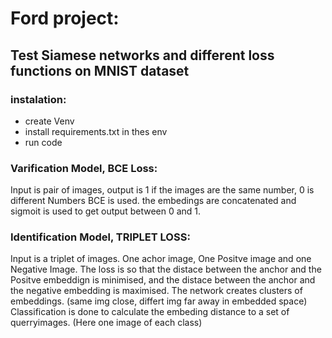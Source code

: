 # Ford project:

## Test Siamese networks and different loss functions on MNIST dataset
### instalation: 
- create Venv
- install requirements.txt in thes env
- run code



### Varification Model, BCE Loss:

Input is pair of images, output is 1 if the images are the same number, 0 is different Numbers
BCE is used. the embedings are concatenated and sigmoit is used to get output between 0 and 1. 


### Identification Model, TRIPLET LOSS:

Input is a triplet of images. One achor image, One Positve image and one Negative Image. 
The loss is so that the distace between the anchor and the Positve embeddign is minimised, and the distace between the anchor and the negative embedding is maximised. The network creates clusters of embeddings. (same img close, differt img far away in embedded space)
Classification is done to calculate the embeding distance to a set of querryimages. (Here one image of each class)






